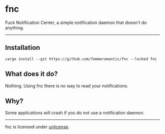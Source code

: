 # fnc
Fuck Notification Center, a simple notification daemon that doesn't do anything.

---

## Installation
```
cargo install --git https://github.com/femmeromantic/fnc --locked fnc
```

## What does it do?
Nothing. Using fnc there is no way to read your notifications.

## Why?
Some applications will crash if you do not use a notification daemon.

---

fnc is licensed under [unlicense](LICENSE).
